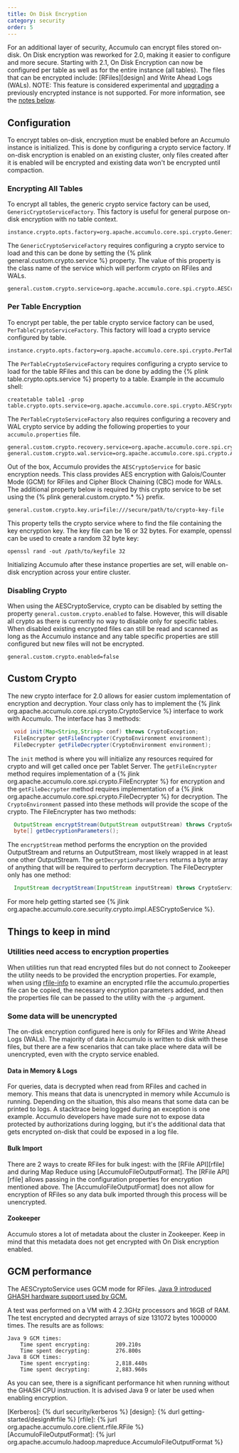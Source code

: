 ```yaml
---
title: On Disk Encryption
category: security
order: 5
---
```


For an additional layer of security, Accumulo can encrypt files stored on-disk.  On Disk encryption was reworked
for 2.0, making it easier to configure and more secure.  Starting with 2.1, On Disk Encryption can now be configured
per table as well as for the entire instance (all tables). The files that can be encrypted include: [RFiles][design] and Write Ahead
Logs (WALs). NOTE: This feature is considered experimental and [upgrading](../administration/upgrading) a previously encrypted instance
is not supported. For more information, see the [notes below](#things-to-keep-in-mind).

## Configuration

To encrypt tables on-disk, encryption must be enabled before an Accumulo instance is initialized. This is
done by configuring a crypto service factory. If on-disk encryption is enabled on an existing cluster, only files
created after it is enabled will be encrypted and existing data won't be encrypted until compaction.

### Encrypting All Tables

To encrypt all tables, the generic crypto service factory can be used, `GenericCryptoServiceFactory`. This factory
is useful for general purpose on-disk encryption with no table context.
```
instance.crypto.opts.factory=org.apache.accumulo.core.spi.crypto.GenericCryptoServiceFactory
```

The `GenericCryptoServiceFactory` requires configuring a crypto service to load and this can be done by setting the
{% plink general.custom.crypto.service %} property.  The value of this property is the
class name of the service which will perform crypto on RFiles and WALs.
```
general.custom.crypto.service=org.apache.accumulo.core.spi.crypto.AESCryptoService
```

### Per Table Encryption

To encrypt per table, the per table crypto service factory can be used, `PerTableCryptoServiceFactory`. This factory
will load a crypto service configured by table.
```
instance.crypto.opts.factory=org.apache.accumulo.core.spi.crypto.PerTableCryptoServiceFactory
```

The `PerTableCryptoServiceFactory` requires configuring a crypto service to load for the table RFiles and this can be done by adding the
{% plink table.crypto.opts.service %} property to a table. Example in the accumulo shell:
```
createtable table1 -prop table.crypto.opts.service=org.apache.accumulo.core.spi.crypto.AESCryptoService
```
The `PerTableCryptoServiceFactory` also requires configuring a recovery and WAL crypto service by adding the following
properties to your `accumulo.properties` file.
```
general.custom.crypto.recovery.service=org.apache.accumulo.core.spi.crypto.AESCryptoService
general.custom.crypto.wal.service=org.apache.accumulo.core.spi.crypto.AESCryptoService
```

Out of the box, Accumulo provides the `AESCryptoService` for basic encryption needs.  This class provides AES encryption
with Galois/Counter Mode (GCM) for RFiles and Cipher Block Chaining (CBC) mode for WALs.  The additional property
below is required by this crypto service to be set using the {% plink general.custom.crypto.\* %} prefix.
```
general.custom.crypto.key.uri=file:///secure/path/to/crypto-key-file
```
This property tells the crypto service where to find the file containing the key encryption key. The key file can be 16 or 32 bytes.
For example, openssl can be used to create a random 32 byte key:
```
openssl rand -out /path/to/keyfile 32
```
Initializing Accumulo after these instance properties are set, will enable on-disk encryption across your entire cluster.

### Disabling Crypto

When using the AESCryptoService, crypto can be disabled by setting the property `general.custom.crypto.enabled` to false.
However, this will disable all crypto as there is currently no way to disable only for specific tables. When disabled
existing encrypted files can still be read and scanned as long as the Accumulo instance and any table specific
properties are still configured but new files will not be encrypted.

```
general.custom.crypto.enabled=false
```

## Custom Crypto

The new crypto interface for 2.0 allows for easier custom implementation of encryption and decryption. Your
class only has to implement the {% jlink org.apache.accumulo.core.spi.crypto.CryptoService %} interface to work with Accumulo.
The interface has 3 methods:
```java
  void init(Map<String,String> conf) throws CryptoException;
  FileEncrypter getFileEncrypter(CryptoEnvironment environment);
  FileDecrypter getFileDecrypter(CryptoEnvironment environment);
```
The `init` method is where you will initialize any resources required for crypto and will get called once per Tablet Server.
The `getFileEncrypter` method requires implementation of a {% jlink org.apache.accumulo.core.spi.crypto.FileEncrypter %}
for encryption and the `getFileDecrypter` method requires implementation of a {% jlink org.apache.accumulo.core.spi.crypto.FileDecrypter %}
for decryption. The `CryptoEnvironment` passed into these methods will provide the scope of the crypto.
The FileEncrypter has two methods:
```java
  OutputStream encryptStream(OutputStream outputStream) throws CryptoService.CryptoException;
  byte[] getDecryptionParameters();
```
The `encryptStream` method performs the encryption on the provided OutputStream and returns an OutputStream, most likely
wrapped in at least one other OutputStream.  The `getDecryptionParameters` returns a byte array of anything that will be
required to perform decryption. The FileDecrypter only has one method:
```java
  InputStream decryptStream(InputStream inputStream) throws CryptoService.CryptoException;
```
For more help getting started see {% jlink org.apache.accumulo.core.security.crypto.impl.AESCryptoService %}.

## Things to keep in mind

### Utilities need access to encryption properties

When utilities run that read encrypted files but do not connect to Zookeeper the utility needs to be provided
the encryption properties. For example, when using [rfile-info](../troubleshooting/tools#rfileinfo) to examine
an encrypted rfile the accumulo.properties file can be copied, the necessary encryption parameters added,
and then the properties file can be passed to the utility with the `-p` argument.

### Some data will be unencrypted

The on-disk encryption configured here is only for RFiles and Write Ahead Logs (WALs).  The majority of data in Accumulo
is written to disk with these files, but there are a few scenarios that can take place where data will be unencrypted,
even with the crypto service enabled.

#### Data in Memory & Logs

For queries, data is decrypted when read from RFiles and cached in memory.  This means that data is unencrypted in memory
while Accumulo is running.  Depending on the situation, this also means that some data can be printed to logs. A stacktrace being logged
during an exception is one example. Accumulo developers have made sure not to expose data protected by authorizations during logging, but
it's the additional data that gets encrypted on-disk that could be exposed in a log file.

#### Bulk Import

There are 2 ways to create RFiles for bulk ingest: with the [RFile API][rfile] and during Map Reduce using [AccumuloFileOutputFormat].
The [RFile API][rfile] allows passing in the configuration properties for encryption mentioned above.  The [AccumuloFileOutputFormat] does
not allow for encryption of RFiles so any data bulk imported through this process will be unencrypted.

#### Zookeeper

Accumulo stores a lot of metadata about the cluster in Zookeeper.  Keep in mind that this metadata does not get encrypted with On Disk encryption enabled.

## GCM performance

The AESCryptoService uses GCM mode for RFiles. [Java 9 introduced GHASH hardware support used by GCM.](https://openjdk.java.net/jeps/246)

A test was performed on a VM with 4 2.3GHz processors and 16GB of RAM. The test encrypted and decrypted arrays of size 131072 bytes 1000000 times. The results are as follows:

    Java 9 GCM times:
        Time spent encrypting:        209.210s
        Time spent decrypting:        276.800s
    Java 8 GCM times:
        Time spent encrypting:        2,818.440s
        Time spent decrypting:        2,883.960s

As you can see, there is a significant performance hit when running without the GHASH CPU instruction. It is advised Java 9 or later be used when enabling encryption.

[Kerberos]: {% durl security/kerberos %}
[design]: {% durl getting-started/design#rfile %}
[rfile]: {% jurl org.apache.accumulo.core.client.rfile.RFile %}
[AccumuloFileOutputFormat]: {% jurl org.apache.accumulo.hadoop.mapreduce.AccumuloFileOutputFormat %}

